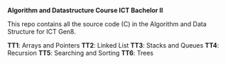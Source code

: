 **Algorithm and Datastructure Course ICT Bachelor II**

This repo contains all the source code (C) in the Algorithm and Data Structure for ICT Gen8.

**TT1**: Arrays and Pointers
**TT2**: Linked List
**TT3**: Stacks and Queues
**TT4**: Recursion
**TT5**: Searching and Sorting
**TT6**: Trees
